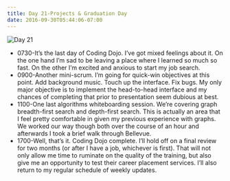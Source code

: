 ```yaml
---
title: Day 21-Projects & Graduation Day
date: 2016-09-30T05:44:06-07:00
---
```

![Day 21](/blog-v3/assets/day21.jpg)

* 0730-It’s the last day of Coding Dojo.  I’ve got mixed feelings about it.  On the one hand I’m sad to be leaving a place where I learned so much so fast.  On the other I’m excited and anxious to start my job search.  
* 0900-Another mini-scrum.  I’m going for quick-win objectives at this point.  Add background music.  Touch up the interface.  Fix bugs.  My only major objective is to implement the head-to-head interface and my chances of completing that prior to presentation seem dubious at best.
* 1100-One last algorithms whiteboarding session. We’re covering graph breadth-first search and depth-first search.  This is actually an area that I feel pretty comfortable in given my previous experience with graphs.  We worked our way though both over the course of an hour and afterwards I took a brief walk through Bellevue.
* 1700-Well, that’s it.  Coding Dojo complete.  I’ll hold off on a final review for two months (or after I have a job, whichever is first).  That will not only allow me time to ruminate on the quality of the training, but also give me an opportunity to test their career placement services.  I’ll also return to my regular schedule of weekly updates.
